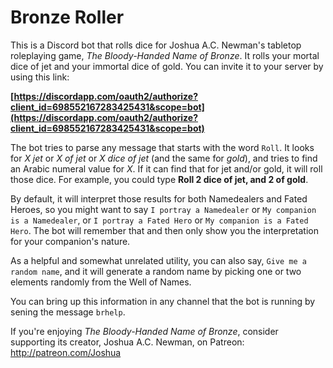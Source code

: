 # Bronze Roller

This is a Discord bot that rolls dice for Joshua A.C. Newman's tabletop roleplaying game, _The Bloody-Handed Name of Bronze_. It rolls your mortal dice of jet and your immortal dice of gold. You can invite it to your server by using this link:

**[https://discordapp.com/oauth2/authorize?client_id=698552167283425431&scope=bot](https://discordapp.com/oauth2/authorize?client_id=698552167283425431&scope=bot)**

The bot tries to parse any message that starts with the word `Roll`. It looks for *X jet* or *X of jet* or *X dice of jet* (and the same for *gold*), and tries to find an Arabic numeral value for *X*. If it can find that for jet and/or gold, it will roll those dice. For example, you could type **Roll 2 dice of jet, and 2 of gold**.

By default, it will interpret those results for both Namedealers and Fated Heroes, so you might want to say `I portray a Namedealer` or `My companion is a Namedealer`, or `I portray a Fated Hero` or `My companion is a Fated Hero`. The bot will remember that and then only show you the interpretation for your companion's nature.

As a helpful and somewhat unrelated utility, you can also say, `Give me a random name`, and it will generate a random name by picking one or two elements randomly from the Well of Names.

You can bring up this information in any channel that the bot is running by sening the message `brhelp`.

If you're enjoying _The Bloody-Handed Name of Bronze_, consider supporting its creator, Joshua A.C. Newman, on Patreon: http://patreon.com/Joshua
